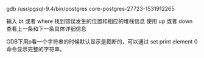 gdb /usr/pgsql-9.4/bin/postgres core-postgres-27723-1531912265


输入 bt 或者 where 找到错误发生的位置和相应的堆栈信息
使用 up 或者 down 查看上一条和下一条具体详细信息

GDB下用p看一个字符串的时候默认显示是截断的，可以通过 set print element 0 命令显示完整的字符串。




